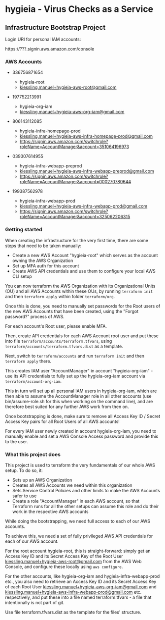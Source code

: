 # hygieia - Virus Checks as a Service

## Infrastructure Bootstrap Project

Login URI for personal IAM accounts:

https://???.signin.aws.amazon.com/console


### AWS Accounts

- 336756871654
    - hygieia-root
    - kiessling.manuel+hygieia-aws-root@gmail.com

- 197752213991
    - hygieia-org-iam
    - kiessling.manuel+hygieia-aws-org-iam@gmail.com

- 806143112085
    - hygieia-infra-homepage-prod
    - kiessling.manuel+hygieia-aws-infra-homepage-prod@gmail.com
    - https://signin.aws.amazon.com/switchrole?roleName=AccountManager&account=351064196973

- 039307614955
    - hygieia-infra-webapp-preprod
    - kiessling.manuel+hygieia-aws-infra-webapp-preprod@gmail.com
    - https://signin.aws.amazon.com/switchrole?roleName=AccountManager&account=000270780644

- 199387562978
    - hygieia-infra-webapp-prod
    - kiessling.manuel+hygieia-aws-infra-webapp-prod@gmail.com
    - https://signin.aws.amazon.com/switchrole?roleName=AccountManager&account=325062206315


### Getting started

When creating the infrastructure for the very first time, there are some steps that need to be taken manually:

- Create a new AWS Account "hygieia-root" which serves as the account owning the AWS Organization
- Set up MFA auth for this account
- Create AWS API credentials and use them to configure your local AWS CLI setup

You can now terraform the AWS Organization with its Organizational Units (OU) and all AWS Accounts within these OUs, by running `terraform init` and then `terraform apply` within folder `terraform/org`.

Once this is done, you need to manually set passwords for the Root users of the new AWS Accounts that have been created, using the "Forgot password?" process of AWS.

For each account's Root user, please enable MFA.

Then, create API credentials for each AWS Account root user and put these into file `terraform/accounts/terraform.tfvars`, using `terraform/accounts/terraform.tfvars.dist` as a template.

Next, switch to `terraform/accounts` and run `terraform init` and then `terraform apply` there.

This creates IAM user "AccountManager" in account "hygieia-org-iam" - use its API credentials to fully set up the hygieia-org-iam account via `terraform/account-org-iam`.

This in turn will set up all personal IAM users in hygieia-org-iam, which are then able to assume the AccountManager role in all other accounts (use bin/assume-role.sh for this when working on the command line), and are therefore best suited for any further AWS work from then on.

Once bootstrapping is done, make sure to remove all Access Key ID / Secret Access Key pairs for all Root Users of all AWS accounts!

For every IAM user newly created in account hygieia-org-iam, you need to manually enable and set a AWS Console Access password and provide this to the user.


### What this project does

This project is used to terraform the very fundamentals of our whole AWS setup. To do so, it:

- Sets up an AWS Organization
- Creates all AWS Accounts we need within this organization
- Sets Service Control Policies and other limits to make the AWS Accounts safer to use
- Create a role "AccountManager" in each AWS account, so that Terraform runs for all the other setups can assume this role and do their work in the respective AWS accounts

While doing the bootstrapping, we need full access to each of our AWS accounts.

To achieve this, we need a set of fully privileged AWS API credentials for each of our AWS account.

For the root account hygieia-root, this is straight-forward: simply get an Access Key ID and its Secret Access Key of the Root User kiessling.manuel+hygieia-aws-root@gmail.com from the AWS Web Console, and configure these locally using `aws configure`.

For the other accounts, like hygieia-org-iam and hygieia-infra-webapp-prod etc., you also need to retrieve an Access Key ID and its Secret Access Key of each Root User kiessling.manuel+hygieia-aws-org-iam@gmail.com and kiessling.manuel+hygieia-aws-infra-webapp-prod@gmail.com etc. respectively, and put these into a file named terraform.tfvars - a file that intentionally is not part of git.

Use file terraform.tfvars.dist as the template for the files' structure.
